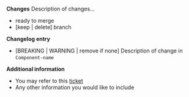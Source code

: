 **Changes**
Description of changes...

- ready to merge
- [keep | delete] branch

**Changelog entry**

- [BREAKING | WARNING | remove if none] Description of change in `Component-name`

**Additional information**

- You may refer to this [ticket](url)
- Any other information you would like to include

